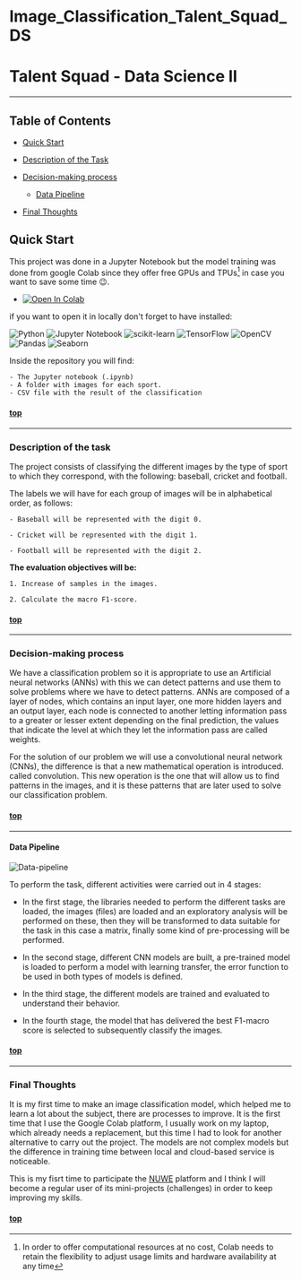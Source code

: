 # Image_Classification_Talent_Squad_DS 


# Talent Squad - Data Science II
--------

## Table of Contents

- [Quick Start](#quick-start)
- [Description of the Task](#description-of-the-task)
- [Decision-making process](#decision-making-process)
    - [Data Pipeline](#data-pipeline)

- [Final Thoughts](#final-thoughts)


## Quick Start

This project was done in a Jupyter Notebook but the model training was done from google Colab since they offer free GPUs and TPUs[^1] in case you want to save some time :wink:.

* <a href="https://colab.research.google.com/github/Freegalado/NoSupervisat_Agrupament/blob/main/S11_T01_Unsupervised_Learning_Grouping.ipynb" target="_parent"><img src="https://colab.research.google.com/assets/colab-badge.svg" alt="Open In Colab"/></a>

if you want to open it in locally don't forget to have installed:

![Python](https://img.shields.io/badge/python-3670A0?style=for-the-badge&logo=python&logoColor=ffdd54)
![Jupyter Notebook](https://img.shields.io/badge/jupyter-%23FA0F00.svg?style=for-the-badge&logo=jupyter&logoColor=white)
![scikit-learn](https://img.shields.io/badge/scikit--learn-%23F7931E.svg?style=for-the-badge&logo=scikit-learn&logoColor=white)
![TensorFlow](https://img.shields.io/badge/TensorFlow-%23FF6F00.svg?style=for-the-badge&logo=TensorFlow&logoColor=white)
![OpenCV](https://img.shields.io/badge/opencv-%23white.svg?style=for-the-badge&logo=opencv&logoColor=white)
![Pandas](https://img.shields.io/badge/pandas-%23150458.svg?style=for-the-badge&logo=pandas&logoColor=white)
![Seaborn](https://img.shields.io/badge/-Seaborn-blue?style=for-the-badge&logo=seaborn) 

Inside the repository you will find:

    - The Jupyter notebook (.ipynb)
    - A folder with images for each sport.
    - CSV file with the result of the classification

#### [top](#table-of-contents)
--------



### Description of the task

The project consists of classifying the different images by the type of sport to which they correspond, with the following: baseball, cricket and football.

The labels we will have for each group of images will be in alphabetical order, as follows:  

    - Baseball will be represented with the digit 0.

    - Cricket will be represented with the digit 1.

    - Football will be represented with the digit 2.


**The evaluation objectives will be:**

    1. Increase of samples in the images. 

    2. Calculate the macro F1-score. 






  #### [top](#table-of-contents)
--------

 ### Decision-making process
  

We have a classification problem so it is appropriate to use an Artificial neural networks (ANNs) with this we can detect patterns and use them to solve problems where we have to detect patterns. ANNs are composed of a layer of nodes, which contains an input layer, one more hidden layers and an output layer, each node is connected to another letting information pass to a greater or lesser extent depending on the final prediction, the values that indicate the level at which they let the information pass are called weights. 

 

For the solution of our problem we will use a convolutional neural network (CNNs), the difference is that a new mathematical operation is introduced.
called convolution. This new operation is the one that will allow us to find patterns in the images, and it is these patterns that are later used to solve our classification problem.

  #### [top](#table-of-contents)
--------
#### Data Pipeline

  ![Data-pipeline](https://user-images.githubusercontent.com/91080406/191982034-bd65086b-8e39-4e3c-a59d-986e32251e3c.png)


To perform the task, different activities were carried out in 4 stages:

- In the first stage, the libraries needed to perform the different tasks are loaded, the images (files) are loaded and an exploratory analysis will be performed on these, then they will be transformed to data suitable for the task in this case a matrix, finally some kind of pre-processing will be performed.

- In the second stage, different CNN models are built, a pre-trained model is loaded to perform a model with learning transfer, the error function to be used in both types of models is defined.

- In the third stage, the different models are trained and evaluated to understand their behavior.

- In the fourth stage, the model that has delivered the best F1-macro score is selected to subsequently classify the images.


#### [top](#table-of-contents)
---------
### Final Thoughts

It is my first time to make an image classification model, which helped me to learn a lot about the subject, there are processes to improve. It is the first time that I use the Google Colab platform, I usually work on my laptop, which already needs a replacement, but this time I had to look for another alternative to carry out the project. The models are not complex models but the difference in training time between local and cloud-based service is noticeable.

This is my fisrt time to participate the [NUWE](https://nuwe.io/dev/challenges) platform and I think I will become a regular user of its mini-projects (challenges) in order to keep improving my skills.

#### [top](#table-of-contents)
 

[^1]: In order to offer computational resources at no cost, Colab needs to retain the flexibility to adjust usage limits and hardware availability at any time 

